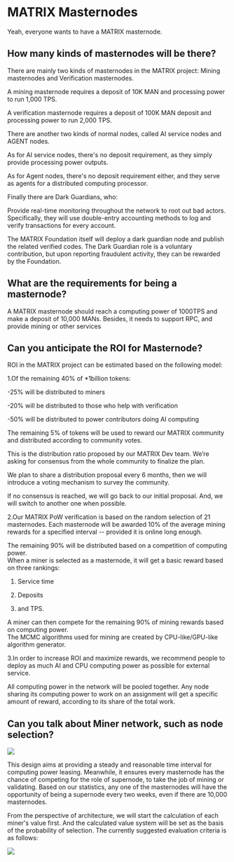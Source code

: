 # MATRIX Masternodes

Yeah, everyone wants to have a MATRIX masternode.


## How many kinds of masternodes will be there?

There are mainly two kinds of masternodes in the MATRIX project: Mining masternodes and Verification masternodes.

A mining masternode requires a deposit of 10K MAN and processing power to run 1,000 TPS.

A verification masternode requires a deposit of 100K MAN deposit and processing power to run 2,000 TPS.

There are another two kinds of normal nodes, called AI service nodes and AGENT nodes. 

As for AI service nodes, there's no deposit requirement, as they simply provide processing power outputs.

As for Agent nodes, there's no deposit requirement either, and they serve as agents for a distributed computing processor.

Finally there are Dark Guardians, who:

Provide real-time monitoring throughout the network to root out bad actors. Specifically, they will use double-entry accounting methods to log and verify transactions for every account.

The MATRIX Foundation itself will deploy a dark guardian node and publish the related verified codes.
The Dark Guardian role is a voluntary contribution, but upon reporting fraudulent activity, they can be rewarded by the Foundation.


## What are the requirements for being a masternode?

A MATRIX masternode should reach a computing power of 1000TPS and make a deposit of 10,000 MANs. Besides, it needs to support RPC, and provide mining or other services

## Can you anticipate the ROI for Masternode?

ROI in the MATRIX project can be estimated based on the following model:

1.Of the remaining 40% of *1billion tokens:   

-25% will be distributed to miners  

-20% will be distributed to those who help with verification

-50% will be distributed to power contributors doing AI computing

The remaining 5% of tokens will be used to reward our MATRIX community and distributed according to community votes. 

This is the distribution ratio proposed by our MATRIX Dev team. We’re asking for consensus from the whole community to finalize the plan. 

We plan to share a distribution proposal every 6 months, then we will introduce a voting mechanism to survey the community. 

If no consensus is reached, we will go back to our initial proposal. 
And, we will switch to another one when possible.

2.Our MATRIX PoW verification is based on the random selection of 21 masternodes. 
Each masternode will be awarded 10% of the average mining rewards for a specified interval -- provided it is online long enough. 

The remaining 90% will be distributed based on a competition of computing power.  
When a miner is selected as a masternode, it will get a basic reward based on three rankings: 

1) Service time 

2) Deposits

3) and TPS. 

A miner can then compete for the remaining 90% of mining rewards based on computing power.  
The MCMC algorithms used for mining are created by CPU-like/GPU-like algorithm generator. 

3.In order to increase ROI and maximize rewards, 
we recommend people to deploy as much AI and CPU computing power as possible for external service. 

All computing power in the network will be pooled together. 
Any node sharing its computing power to work on an assignment will get a specific amount of reward, according to its share of the total work.

## Can you talk about Miner network, such as node selection?

![](https://i.imgur.com/zApUKo4.png)

This design aims at providing a steady and reasonable time interval for computing power leasing. Meanwhile, it ensures every masternode has the chance of competing for the role of supernode, to take the job of mining or validating. Based on our statistics, any one of the masternodes will have the opportunity of being a supernode every two weeks, even if there are 10,000 masternodes.

From the perspective of architecture, we will start the calculation of each miner's value first. And the calculated value system will be set as the basis of the probability of selection. The currently suggested evaluation criteria is as follows:

![](https://i.imgur.com/cPQVzIW.png)